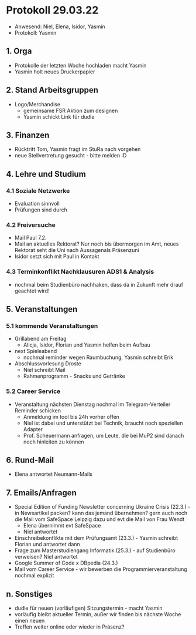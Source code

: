 ---
---

# Protokoll 29.03.22

- Anwesend: Niel, Elena, Isidor, Yasmin
- Protokoll: Yasmin

## 1. Orga

- Protokolle der letzten Woche hochladen macht Yasmin
- Yasmin holt neues Druckerpapier

## 2. Stand Arbeitsgruppen

- Logo/Merchandise
  - gemeinsame FSR Aktion zum designen
  - Yasmin schickt Link für dudle

## 3. Finanzen

- Rücktritt Tom, Yasmin fragt im StuRa nach vorgehen
- neue Stellvertretung gesucht - bitte melden :D

## 4. Lehre und Studium

### 4.1 Soziale Netzwerke

- Evaluation sinnvoll
- Prüfungen sind durch

### 4.2 Freiversuche

- Mail Paul 7.2.
- Mail an aktuelles Rektorat? Nur noch bis übermorgen im Amt, neues Rektorat seht die Uni nach Aussagenals Präsenzuni
- Isidor setzt sich mit Paul in Kontakt

### 4.3 Terminkonflikt Nachklausuren ADS1 & Analysis

- nochmal beim Studienbüro nachhaken, dass da in Zukunft mehr drauf geachtet wird!

## 5. Veranstaltungen

### 5.1 kommende Veranstaltungen

- Grillabend am Freitag
  - Alicja, Isidor, Florian und Yasmin helfen beim Aufbau
- next Spieleabend
  - nochmal reminder wegen Raumbuchung, Yasmin schreibt Erik
- Abschlussvorlesung Droste
  - Niel schreibt Mail
  - Rahmenprogramm - Snacks und Getränke

### 5.2 Career Service

- Veranstaltung nächsten Dienstag nochmal im Telegram-Verteiler Reminder schicken
  - Anmeldung im tool bis 24h vorher offen
  - Niel ist dabei und unterstützt bei Technik, braucht noch speziellen Adapter
  - Prof. Scheuermann anfragen, um Leute, die bei MuP2 sind danach noch hinleiten zu können

## 6. Rund-Mail

- Elena antwortet Neumann-Mails

## 7. Emails/Anfragen

- Special Edition of Funding Newsletter concerning Ukraine Crisis (22.3.) - in Newsartikel packen? kann das jemand übernehmen? gern auch noch die Mail vom SafeSpace Leipzig dazu und evt die Mail von Frau Wendt
  - Elena übernimmt evt SafeSpace
  - Niel antwortet
- Einschreibekonflikte mit dem Prüfungsamt (23.3.) - Yasmin schreibt Florian und antwortet dann
- Frage zum Masterstudiengang Informatik (25.3.) - auf Studienbüro verweisen? Niel antwortet
- Google Summer of Code x DBpedia (24.3.)
- Mail vom Career Service - wir bewerben die Programmierveranstaltung nochmal explizit

## n. Sonstiges

- dudle für neuen (vorläufigen) Sitzungstermin - macht Yasmin
- vorläufig bleibt aktueller Termin, außer wir finden bis nächste Woche einen neuen
- Treffen weiter online oder wieder in Präsenz?
